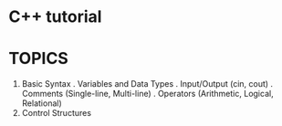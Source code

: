 C++ tutorial
==============

TOPICS
=======
1. Basic Syntax
. Variables and Data Types
. Input/Output (cin, cout)
. Comments (Single-line, Multi-line)
. Operators (Arithmetic, Logical, Relational)
2. Control Structures
